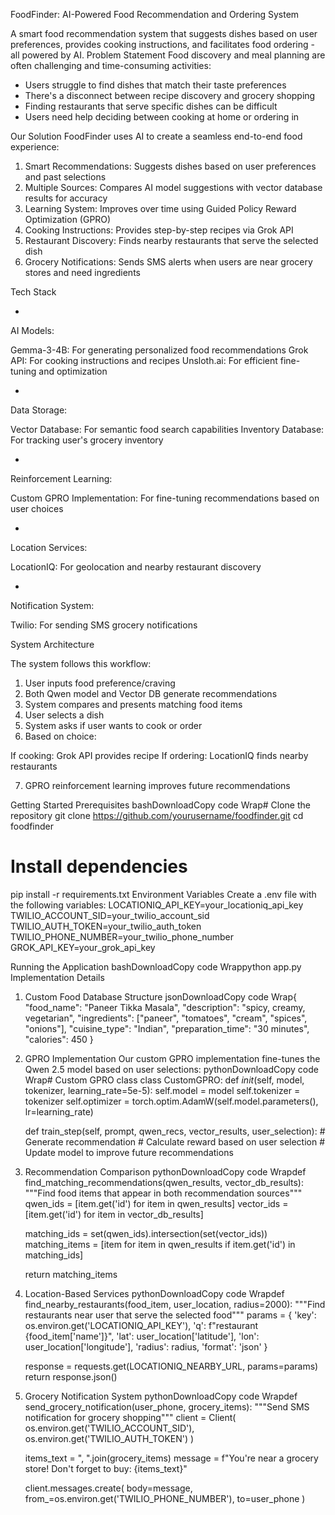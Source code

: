 FoodFinder: AI-Powered Food Recommendation and Ordering System

A smart food recommendation system that suggests dishes based on user preferences, provides cooking instructions, and facilitates food ordering - all powered by AI.
Problem Statement
Food discovery and meal planning are often challenging and time-consuming activities:

* Users struggle to find dishes that match their taste preferences
* There's a disconnect between recipe discovery and grocery shopping
* Finding restaurants that serve specific dishes can be difficult
* Users need help deciding between cooking at home or ordering in

Our Solution
FoodFinder uses AI to create a seamless end-to-end food experience:

1. Smart Recommendations: Suggests dishes based on user preferences and past selections
2. Multiple Sources: Compares AI model suggestions with vector database results for accuracy
3. Learning System: Improves over time using Guided Policy Reward Optimization (GPRO)
4. Cooking Instructions: Provides step-by-step recipes via Grok API
5. Restaurant Discovery: Finds nearby restaurants that serve the selected dish
6. Grocery Notifications: Sends SMS alerts when users are near grocery stores and need ingredients

Tech Stack


* 
AI Models:

Gemma-3-4B: For generating personalized food recommendations
Grok API: For cooking instructions and recipes
Unsloth.ai: For efficient fine-tuning and optimization


* 
Data Storage:

Vector Database: For semantic food search capabilities
Inventory Database: For tracking user's grocery inventory


* 
Reinforcement Learning:

Custom GPRO Implementation: For fine-tuning recommendations based on user choices


* 
Location Services:

LocationIQ: For geolocation and nearby restaurant discovery


* 
Notification System:

Twilio: For sending SMS grocery notifications



System Architecture

The system follows this workflow:

1. User inputs food preference/craving
2. Both Qwen model and Vector DB generate recommendations
3. System compares and presents matching food items
4. User selects a dish
5. System asks if user wants to cook or order
6. Based on choice:

If cooking: Grok API provides recipe
If ordering: LocationIQ finds nearby restaurants


7. GPRO reinforcement learning improves future recommendations

Getting Started
Prerequisites
bashDownloadCopy code Wrap# Clone the repository
git clone https://github.com/yourusername/foodfinder.git
cd foodfinder

# Install dependencies
pip install -r requirements.txt
Environment Variables
Create a .env file with the following variables:
LOCATIONIQ_API_KEY=your_locationiq_api_key<br>
TWILIO_ACCOUNT_SID=your_twilio_account_sid<br>
TWILIO_AUTH_TOKEN=your_twilio_auth_token<br>
TWILIO_PHONE_NUMBER=your_twilio_phone_number<br>
GROK_API_KEY=your_grok_api_key

Running the Application
bashDownloadCopy code Wrappython app.py
Implementation Details
1. Custom Food Database Structure
jsonDownloadCopy code Wrap{
  "food_name": "Paneer Tikka Masala",
  "description": "spicy, creamy, vegetarian",
  "ingredients": ["paneer", "tomatoes", "cream", "spices", "onions"],
  "cuisine_type": "Indian",
  "preparation_time": "30 minutes",
  "calories": 450
}
2. GPRO Implementation
Our custom GPRO implementation fine-tunes the Qwen 2.5 model based on user selections:
pythonDownloadCopy code Wrap# Custom GPRO class
class CustomGPRO:
    def _init_(self, model, tokenizer, learning_rate=5e-5):
        self.model = model
        self.tokenizer = tokenizer
        self.optimizer = torch.optim.AdamW(self.model.parameters(), lr=learning_rate)
        
    def train_step(self, prompt, qwen_recs, vector_results, user_selection):
        # Generate recommendation
        # Calculate reward based on user selection
        # Update model to improve future recommendations
3. Recommendation Comparison
pythonDownloadCopy code Wrapdef find_matching_recommendations(qwen_results, vector_db_results):
    """Find food items that appear in both recommendation sources"""
    qwen_ids = [item.get('id') for item in qwen_results]
    vector_ids = [item.get('id') for item in vector_db_results]
    
    matching_ids = set(qwen_ids).intersection(set(vector_ids))
    matching_items = [item for item in qwen_results if item.get('id') in matching_ids]
    
    return matching_items
4. Location-Based Services
pythonDownloadCopy code Wrapdef find_nearby_restaurants(food_item, user_location, radius=2000):
    """Find restaurants near user that serve the selected food"""
    params = {
        'key': os.environ.get('LOCATIONIQ_API_KEY'),
        'q': f"restaurant {food_item['name']}",
        'lat': user_location['latitude'],
        'lon': user_location['longitude'],
        'radius': radius,
        'format': 'json'
    }
    
    response = requests.get(LOCATIONIQ_NEARBY_URL, params=params)
    return response.json()
5. Grocery Notification System
pythonDownloadCopy code Wrapdef send_grocery_notification(user_phone, grocery_items):
    """Send SMS notification for grocery shopping"""
    client = Client(
        os.environ.get('TWILIO_ACCOUNT_SID'),
        os.environ.get('TWILIO_AUTH_TOKEN')
    )
    
    items_text = ", ".join(grocery_items)
    message = f"You're near a grocery store! Don't forget to buy: {items_text}"
    
    client.messages.create(
        body=message,
        from_=os.environ.get('TWILIO_PHONE_NUMBER'),
        to=user_phone
    )
